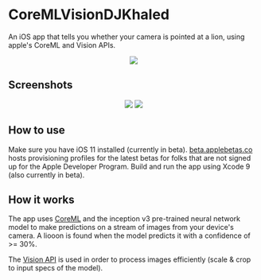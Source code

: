 # CoreMLVisionDJKhaled

An iOS app that tells you whether your camera is pointed at a lion, using apple's CoreML and Vision APIs.

<p align="center">
	<img src="https://raw.githubusercontent.com/G2Jose/https://github.com/G2Jose/CoreMLVisionDJKhaled/master/screenshots/khaled_another_one.gif"/>
</p>

## Screenshots

<p align="center">
	<img src="https://raw.githubusercontent.com/G2Jose/https://github.com/G2Jose/CoreMLVisionDJKhaled/master/screenshots/lion_detected.png"/>
	<img src="https://raw.githubusercontent.com/G2Jose/https://github.com/G2Jose/CoreMLVisionDJKhaled/master/screenshots/no_lion_detected.png"/>
</p>

## How to use

Make sure you have iOS 11 installed (currently in beta). [beta.applebetas.co](https://beta.applebetas.co/) hosts provisioning profiles for the latest betas for folks that are not signed up for the Apple Developer Program. Build and run the app using Xcode 9 (also currently in beta).

## How it works

The app uses [CoreML](https://developer.apple.com/documentation/coreml) and the inception v3 pre-trained neural network model to make predictions on a stream of images from your device's camera. A liooon is found when the model predicts it with a confidence of >= 30%.

The [Vision API](https://developer.apple.com/documentation/vision) is used in order to process images efficiently (scale & crop to input specs of the model). 
